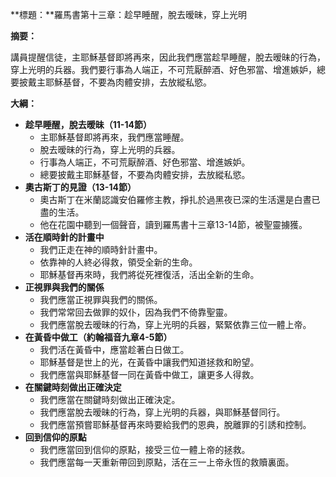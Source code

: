 **標題：**羅馬書第十三章：趁早睡醒，脫去暧昧，穿上光明

**摘要：**

講員提醒信徒，主耶穌基督即將再來，因此我們應當趁早睡醒，脫去暧昧的行為，穿上光明的兵器。我們要行事為人端正，不可荒厭醉酒、好色邪當、增進嫉妒，總要披戴主耶穌基督，不要為肉體安排，去放縱私慾。

**大綱：**

* **趁早睡醒，脫去暧昧（11-14節）**
    * 主耶穌基督即將再來，我們應當睡醒。
    * 脫去暧昧的行為，穿上光明的兵器。
    * 行事為人端正，不可荒厭醉酒、好色邪當、增進嫉妒。
    * 總要披戴主耶穌基督，不要為肉體安排，去放縱私慾。
* **奧古斯丁的見證（13-14節）**
    * 奧古斯丁在米蘭認識安伯羅修主教，掙扎於過黑夜已深的生活還是白晝已盡的生活。
    * 他在花園中聽到一個聲音，讀到羅馬書十三章13-14節，被聖靈擄獲。
* **活在順時針的計畫中**
    * 我們正走在神的順時針計畫中。
    * 依靠神的人終必得救，領受全新的生命。
    * 耶穌基督再來時，我們將從死裡復活，活出全新的生命。
* **正視罪與我們的關係**
    * 我們應當正視罪與我們的關係。
    * 我們常常回去做罪的奴仆，因為我們不倚靠聖靈。
    * 我們應當脫去暧昧的行為，穿上光明的兵器，緊緊依靠三位一體上帝。
* **在黃昏中做工（約翰福音九章4-5節）**
    * 我們活在黃昏中，應當趁著白日做工。
    * 耶穌基督是世上的光，在黃昏中讓我們知道拯救和盼望。
    * 我們應當與耶穌基督一同在黃昏中做工，讓更多人得救。
* **在關鍵時刻做出正確決定**
    * 我們應當在關鍵時刻做出正確決定。
    * 我們應當脫去暧昧的行為，穿上光明的兵器，與耶穌基督同行。
    * 我們應當預嘗耶穌基督再來時要給我們的恩典，脫離罪的引誘和控制。
* **回到信仰的原點**
    * 我們應當回到信仰的原點，接受三位一體上帝的拯救。
    * 我們應當每一天重新帶回到原點，活在三一上帝永恆的救贖裏面。